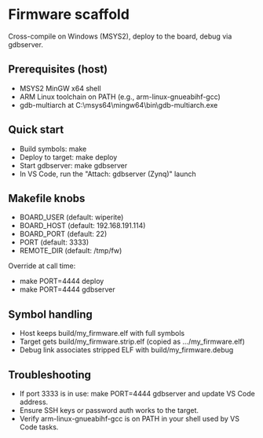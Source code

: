 # Firmware scaffold

Cross-compile on Windows (MSYS2), deploy to the board, debug via gdbserver.

## Prerequisites (host)
- MSYS2 MinGW x64 shell
- ARM Linux toolchain on PATH (e.g., arm-linux-gnueabihf-gcc)
- gdb-multiarch at C:\msys64\mingw64\bin\gdb-multiarch.exe

## Quick start
- Build symbols: make
- Deploy to target: make deploy
- Start gdbserver: make gdbserver
- In VS Code, run the "Attach: gdbserver (Zynq)" launch

## Makefile knobs
- BOARD_USER (default: wiperite)
- BOARD_HOST (default: 192.168.191.114)
- BOARD_PORT (default: 22)
- PORT       (default: 3333)
- REMOTE_DIR (default: /tmp/fw)

Override at call time:
- make PORT=4444 deploy
- make PORT=4444 gdbserver

## Symbol handling
- Host keeps build/my_firmware.elf with full symbols
- Target gets build/my_firmware.strip.elf (copied as .../my_firmware.elf)
- Debug link associates stripped ELF with build/my_firmware.debug

## Troubleshooting
- If port 3333 is in use: make PORT=4444 gdbserver and update VS Code address.
- Ensure SSH keys or password auth works to the target.
- Verify arm-linux-gnueabihf-gcc is on PATH in your shell used by VS Code tasks.

